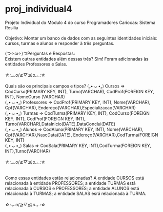 # proj_individual4
Projeto Individual do Módulo 4 do curso Programadores Cariocas: Sistema Resilia
<br>
<br>
Objetivo: Montar um banco de dados com as seguintes identidades iniciais: cursos, turmas e alunos e responder à três perguntas.

 (つ✧ω✧)つPerguntas e Respostas:
 <br>
 Existem outras entidades além dessas três? Sim! Foram adicionadas às entidades Professores e Salas.
 <br>
 <br>
☆*:.｡.o(≧▽≦)o.｡.:*☆ 
<br>
<br>
 Quais são os principais campos e tipos? 
   („• ᴗ •„) Cursos => CodCurso(PRIMARY KEY, INT), Turno(VARCHAR), CodProf(FOREIGN KEY, INT), NomeCurso (VARCHAR)
   <br>
   („• ᴗ •„) Professores => CodProf(PRIMARY KEY, INT), Nome(VARCHAR), Cpf(VARCHAR), Endereço(VARCHAR),Especializacao(VARCHAR)
   <br>
   („• ᴗ •„) Turmas => CodTurma(PRIMARY KEY, INT), CodCurso(FOREIGN KEY, INT), CodProf(FOREIGN KEY, INT), Turno(VARCHAR),DataInicio(DATE),DataConclui(DATE)
   <br>
   („• ᴗ •„) Alunos => CodAluno(PRIMARY KEY, INT), Nome(VARCHAR), Cpf(VARCHAR),NascData(DATE), Endereço(VARCHAR),CodTurma(FOREIGN KEY, INT)
   <br>
   („• ᴗ •„) Salas => CodSala(PRIMARY KEY, INT),CodTurma(FOREIGN KEY, INT),Turno(VARCHAR)
   <br>
   <br>
 ☆*:.｡.o(≧▽≦)o.｡.:*☆  
 <br>
 <br>
 Como essas entidades estão relacionadas? A entidade CURSOS está relacionada à entidade PROFESSORES; a entidade TURMAS está relacionada à CURSOS e PROFESSORES; a entidade ALUNOS está relacionada à TURMAS; a entidade SALAS esrá relacionada à TURMA.
  <br>
   <br>
 ☆*:.｡.o(≧▽≦)o.｡.:*☆  
